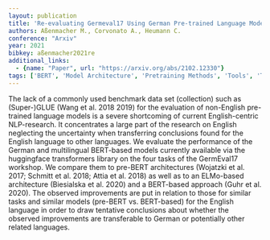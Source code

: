 ```yaml
---
layout: publication
title: 'Re-evaluating Germeval17 Using German Pre-trained Language Models'
authors: Aßenmacher M., Corvonato A., Heumann C.
conference: "Arxiv"
year: 2021
bibkey: aßenmacher2021re
additional_links:
  - {name: "Paper", url: "https://arxiv.org/abs/2102.12330"}
tags: ['BERT', 'Model Architecture', 'Pretraining Methods', 'Tools', 'Transformer']
---
```

The lack of a commonly used benchmark data set (collection) such as (Super-)GLUE (Wang et al. 2018 2019) for the evaluation of non-English pre-trained language models is a severe shortcoming of current English-centric NLP-research. It concentrates a large part of the research on English neglecting the uncertainty when transferring conclusions found for the English language to other languages. We evaluate the performance of the German and multilingual BERT-based models currently available via the huggingface transformers library on the four tasks of the GermEval17 workshop. We compare them to pre-BERT architectures (Wojatzki et al. 2017; Schmitt et al. 2018; Attia et al. 2018) as well as to an ELMo-based architecture (Biesialska et al. 2020) and a BERT-based approach (Guhr et al. 2020). The observed improvements are put in relation to those for similar tasks and similar models (pre-BERT vs. BERT-based) for the English language in order to draw tentative conclusions about whether the observed improvements are transferable to German or potentially other related languages.

